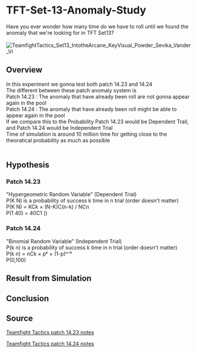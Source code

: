 # TFT-Set-13-Anomaly-Study
Have you ever wonder how many time do we have to roll until we found the anomaly that we're looking for in TFT Set13? <br><br>
![TeamfightTactics_Set13_IntotheArcane_KeyVisual_Powder_Sevika_Vander_Vi](https://github.com/user-attachments/assets/cf9b3a1e-c547-4252-b89f-c8ebfa2e9658)


## Overview
In this experiment we gonna test both patch 14.23 and 14.24 <br>
The different between these patch anomaly system is <br>
Patch 14.23 : The anomaly that have already been roll are not gonna appear again in the pool <br>
Patch 14.24 : The anomaly that have already been roll might be able to appear again in the pool <br>
If we compare this to the Probability Patch 14.23 would be Dependent Trail, and Patch 14.24 would be Independent Trial <br>
Time of simulation is around 10 million time for getting close to the theoratical probability as much as possible<br>
<br>


## Hypothesis
### Patch 14.23
"Hypergeometric Random Variable" (Dependent Trial) <br>
P(K N) is a probability of success k time in n trial (order doesn't matter) <br>
P(K N) = KCk × (N-K)C(n-k) / NCn <br>
P(1 40) = 40C1 ()  <br>

### Patch 14.24
"Binomial Random Variable" (Independent Trial) <br>
P(k n) is a probability of success k time in n trial (order doesn't matter) <br>
P(k n) = nCk × pᵏ × (1-p)ⁿ⁻ᵏ <br>
P(0,100) <br>


## Result from Simulation


## Conclusion


## Source
<a href="https://teamfighttactics.leagueoflegends.com/en-sg/news/game-updates/teamfight-tactics-patch-14-23-notes/">Teamfight Tactics patch 14.23 notes</a>
<br>

<a href="https://teamfighttactics.leagueoflegends.com/en-ph/news/game-updates/teamfight-tactics-patch-14-24-notes/">Teamfight Tactics patch 14.24 notes</a>
<br>
